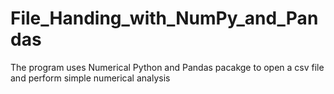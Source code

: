 # File_Handing_with_NumPy_and_Pandas
 The program uses Numerical Python and Pandas pacakge to open a csv file and perform simple numerical analysis
